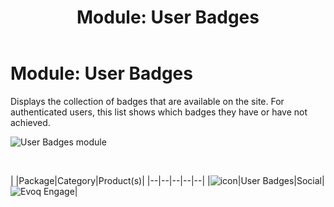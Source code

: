 ﻿---
uid: module-user-badges
topic: module-user-badges
locale: en
title: "Module: User Badges"
dnneditions: 
dnnversion: 09.02.00
parent-topic: social-modules
related-topics: module-activities,module-activity-stream,module-answers,module-blogs,module-challenges,module-discussions,module-group-directory,module-group-spaces,module-ideas,module-journal,module-latest-challenges,module-leaderboard,module-member-directory,module-message-center,module-my-status,module-profile-dashboard,module-social-groups,module-related-content,module-social-events,module-social-sharing,module-wiki
---

# Module: User Badges

Displays the collection of badges that are available on the site. For authenticated users, this list shows which badges they have or have not achieved.

  

![User Badges module](/images/scr-module-UserBadges.png)

  

 

|  |Package|Category|Product(s)|
|--|--|--|--|--|
|![icon](/images/ico-module-userbadges.png)|User Badges|Social|![Evoq Engage](/images/ico-evoq-engage.png)|
